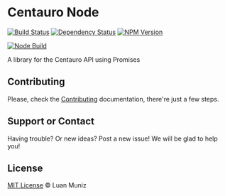 Centauro Node
===================
[![Build Status][travis-image]][travis-url] [![Dependency Status][depstat-image]][depstat-url] [![NPM Version][node-image]][node-url]

[![Node Build][nodei-image]][nodei-url]

A library for the Centauro API using Promises

## Contributing

Please, check the [Contributing](CONTRIBUTING.md) documentation, there're just a few steps.

## Support or Contact

Having trouble? Or new ideas? Post a new issue! We will be glad to help you!

## License

[MIT License](http://luanmuniz.mit-license.org) © Luan Muniz

[travis-url]: https://travis-ci.org/luanmuniz/centauro-node
[travis-image]: https://travis-ci.org/luanmuniz/centauro-node.png?branch=master
[depstat-url]: https://david-dm.org/luanmuniz/centauro-node
[depstat-image]: https://david-dm.org/luanmuniz/centauro-node.png
[nodei-image]: https://nodei.co/npm/centauro-node.png
[nodei-url]: https://nodei.co/npm/centauro-node
[node-image]: https://badge.fury.io/js/centauro-node.svg
[node-url]: http://badge.fury.io/js/centauro-node